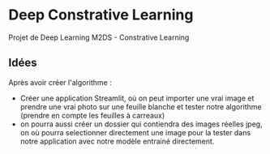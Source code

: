 # Deep Constrative Learning
Projet de Deep Learning M2DS - Constrative Learning


## Idées

Après avoir créer l'algorithme :

- Créer une application Streamlit, où on peut importer une vrai image et prendre une vrai photo sur une feuille blanche et tester notre algorithme (prendre en compte les feuilles à carreaux)
- on pourra aussi créer un dossier qui contiendra des images réelles jpeg, on où pourra selectionner directement une image pour la tester dans notre application avec notre modèle entrainé directement. 
